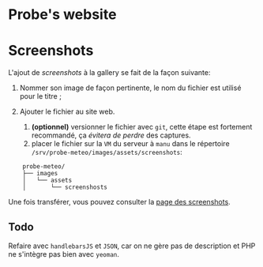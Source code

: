 # Probe's website


# Screenshots

L'ajout de _screenshots_ à la gallery se fait de la façon suivante:

1. Nommer son image de façon pertinente, le nom du fichier est utilisé pour le titre ;
2. Ajouter le fichier au site web.

    1. **(optionnel)** versionner le fichier avec `git`, cette étape est fortement recommandé, ça _évitera de perdre_ des captures.
    2. placer le fichier sur la `VM` du serveur à `manu` dans le répertoire `/srv/probe-meteo/images/assets/screenshots`:

```
    probe-meteo/
    ├── images
    │   └── assets
    │       └── screenshosts
```
Une fois transférer, vous pouvez consulter la [page des screenshots](http://probe-meteo.com/screenshots.php).

## Todo

Refaire avec `handlebarsJS` et `JSON`, car on ne gère pas de description et PHP ne s'intègre pas bien avec `yeoman`.
